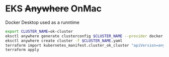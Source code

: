 # EKS ~~Anywhere~~ OnMac

Docker Desktop used as a runntime

```bash
export CLUSTER_NAME=ok-cluster
eksctl anywhere generate clusterconfig $CLUSTER_NAME --provider docker > $CLUSTER_NAME.yaml
eksctl anywhere create cluster -f $CLUSTER_NAME.yaml
terraform import kubernetes_manifest.cluster_ok_cluster "apiVersion=anywhere.eks.amazonaws.com/v1alpha1,kind=Cluster,namespace=default,name=ok-cluster"
terraform apply
```

